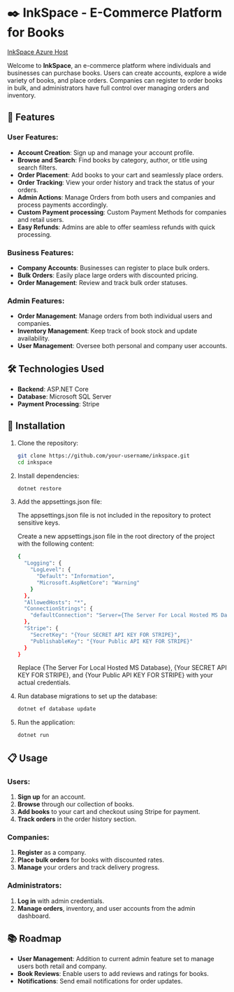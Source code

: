 # ✒️ InkSpace - E-Commerce Platform for Books
[InkSpace Azure Host](https://inkspace-webapp.azurewebsites.net/)

Welcome to **InkSpace**, an e-commerce platform where individuals and businesses can purchase books. Users can create accounts, explore a wide variety of books, and place orders. Companies can register to order books in bulk, and administrators have full control over managing orders and inventory.

## 🌟 Features

### User Features:
- **Account Creation**: Sign up and manage your account profile.
- **Browse and Search**: Find books by category, author, or title using search filters.
- **Order Placement**: Add books to your cart and seamlessly place orders.
- **Order Tracking**: View your order history and track the status of your orders.
- **Admin Actions**: Manage Orders from both users and companies and process payments accordingly.
- **Custom Payment processing**: Custom Payment Methods for companies and retail users.
- **Easy Refunds**: Admins are able to offer seamless refunds with quick processing.
  
### Business Features:
- **Company Accounts**: Businesses can register to place bulk orders.
- **Bulk Orders**: Easily place large orders with discounted pricing.
- **Order Management**: Review and track bulk order statuses.

### Admin Features:
- **Order Management**: Manage orders from both individual users and companies.
- **Inventory Management**: Keep track of book stock and update availability.
- **User Management**: Oversee both personal and company user accounts.

## 🛠️ Technologies Used
- **Backend**: ASP.NET Core
- **Database**: Microsoft SQL Server
- **Payment Processing**: Stripe

## 🚀 Installation

1. Clone the repository:
   ```bash
   git clone https://github.com/your-username/inkspace.git
   cd inkspace

2. Install dependencies:
      ```bash
   dotnet restore

3. Add the appsettings.json file:

   The appsettings.json file is not included in the repository to protect sensitive keys.
    
   Create a new appsettings.json file in the root directory of the project with the following content:

      ```bash
      {
        "Logging": {
          "LogLevel": {
            "Default": "Information",
            "Microsoft.AspNetCore": "Warning"
          }
        },
        "AllowedHosts": "*",
        "ConnectionStrings": {
          "defaultConnection": "Server={The Server For Local Hosted MS Database};Database=InkSpaceDB;User Id=sa;Password=your_password;"
        },
        "Stripe": {
          "SecretKey": "{Your SECRET API KEY FOR STRIPE}",
          "PublishableKey": "{Your Public API KEY FOR STRIPE}"
        }
      }
      ```
   Replace {The Server For Local Hosted MS Database}, {Your SECRET API KEY FOR STRIPE}, and {Your Public API KEY FOR STRIPE} with your actual credentials.

4. Run database migrations to set up the database:

      ```bash
      dotnet ef database update
      ````


5. Run the application:
      ````bash
    dotnet run

## 📋 Usage

### Users:
1. **Sign up** for an account.
2. **Browse** through our collection of books.
3. **Add books** to your cart and checkout using Stripe for payment.
4. **Track orders** in the order history section.

### Companies:
1. **Register** as a company.
2. **Place bulk orders** for books with discounted rates.
3. **Manage** your orders and track delivery progress.

### Administrators:
1. **Log in** with admin credentials.
2. **Manage orders**, inventory, and user accounts from the admin dashboard.

## 📚 Roadmap
- **User Management**: Addition to current admin feature set to manage users both retail and company.
- **Book Reviews**: Enable users to add reviews and ratings for books.
- **Notifications**: Send email notifications for order updates.
